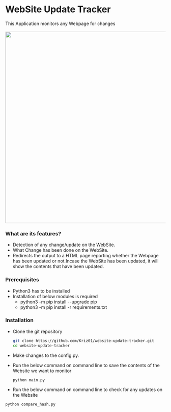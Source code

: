 # WebSite Update Tracker
This Application monitors any Webpage for changes<br/>
<br/>
<img src="https://raw.githubusercontent.com/Kriz01/website-update-tracker/master/website.PNG" width="600px">
### What are its features?
* Detection of any change/update on the WebSite.
* What Change has been done on the WebSite.
* Redirects the output to a HTML page reporting whether the Webpage has been updated or not.Incase the WebSite has been updated, it will show the contents that have been updated.

### Prerequisites
* Python3 has to be installed
* Installation of below modules is required 
  * python3 -m pip install --upgrade pip
  * python3 -m pip install -r requirements.txt

### Installation

* Clone the git repository
  ```bash
  git clone https://github.com/Kriz01/website-update-tracker.git
  cd website-update-tracker
  ```
* Make changes to the config.py.</br>
  
* Run the below command on command line to save the contents of the Website we want to monitor</br>
  ```bash
  python main.py
  ```
 * Run the below command on command line to check for any updates on the Website </br>
  ```bash
  python compare_hash.py
  ```
